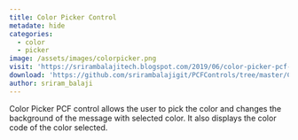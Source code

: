 ```yaml
---
title: Color Picker Control
metadate: hide
categories:
  - color
  - picker
image: /assets/images/colorpicker.png
visit: 'https://srirambalajitech.blogspot.com/2019/06/color-picker-pcf-control.html'
download: 'https://github.com/srirambalajigit/PCFControls/tree/master/ColorPicker'
author: sriram_balaji
---
```


Color Picker PCF control allows the user to pick the color and changes the background of the message with selected color. It also displays the color code of the color selected.
